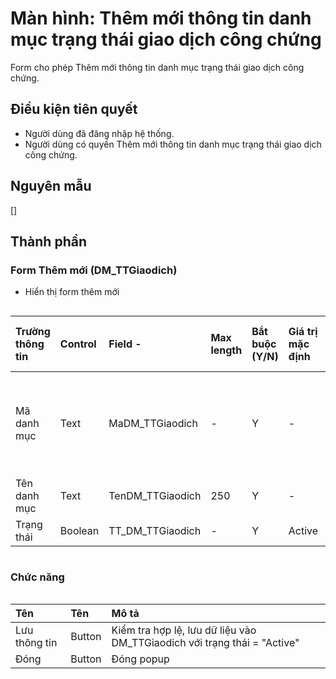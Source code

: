 # Màn hình: Thêm mới thông tin danh mục trạng thái giao dịch công chứng
Form cho phép Thêm mới thông tin danh mục trạng thái giao dịch công chứng.

## Điều kiện tiên quyết
- Người dùng đã đăng nhập hệ thống.
- Người dùng có quyền Thêm mới thông tin danh mục trạng thái giao dịch công chứng.

## Nguyên mẫu
[]

## Thành phần

### Form Thêm mới (DM_TTGiaodich)
- Hiển thị form thêm mới
<div style="overflow-x:auto">

| Trường thông tin | Control  | Field        -   | Max length | Bắt buộc (Y/N) | Giá trị mặc định | Cho phép sửa (Y/N) | Mô tả                                          |
|:-----------------|:---------|:-----------------|:-----------|:---------------|:-----------------|:-------------------|:-----------------------------------------------|
| Mã danh mục      | Text     | MaDM_TTGiaodich  | -          | Y              | -                | N                  | Mã danh mục tự tăng trong danh sách            |
| Tên danh mục     | Text     | TenDM_TTGiaodich | 250        | Y              | -                |                    |                                                |
| Trạng thái       | Boolean  | TT_DM_TTGiaodich | -          | Y              | Active           |                    |                                                |

</div>

### Chức năng

<div style="overflow-x:auto">

| Tên          | Tên   | Mô tả                                                                                            |
|:-------------|:-------|:------------------------------------------------------------------------------------------------|
| Lưu thông tin| Button | Kiểm tra hợp lệ, lưu dữ liệu vào DM_TTGiaodich với trạng thái = "Active"                           |
| Đóng         | Button | Đóng popup                                                                                      |
